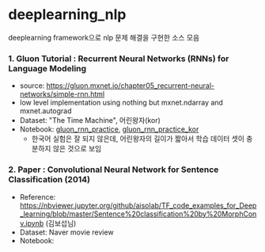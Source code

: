 # deeplearning_nlp
deeplearning framework으로 nlp 문제 해결을 구현한 소스 모음

### 1. Gluon Tutorial : Recurrent Neural Networks (RNNs) for Language Modeling
* source: https://gluon.mxnet.io/chapter05_recurrent-neural-networks/simple-rnn.html
* low level implementation using nothing but mxnet.ndarray and mxnet.autograd
* Dataset: "The Time Machine", 어린왕자(kor)
* Notebook: [gluon_rnn_practice](https://nbviewer.jupyter.org/github/hwyum/deeplearning_nlp/blob/master/gluon_rnn_practice.ipynb), [gluon_rnn_practice_kor](https://nbviewer.jupyter.org/github/hwyum/deeplearning_nlp/blob/master/gluon_rnn_practice_kor.ipynb)
  * 한국어 실험은 잘 되지 않은데, 어린왕자의 길이가 짧아서 학습 데이터 셋이 충분하지 않은 것으로 보임

### 2. Paper : Convolutional Neural Network for Sentence Classification (2014)
* Reference: https://nbviewer.jupyter.org/github/aisolab/TF_code_examples_for_Deep_learning/blob/master/Sentence%20classification%20by%20MorphConv.ipynb (김보섭님)
* Dataset: Naver movie review
* Notebook: 
